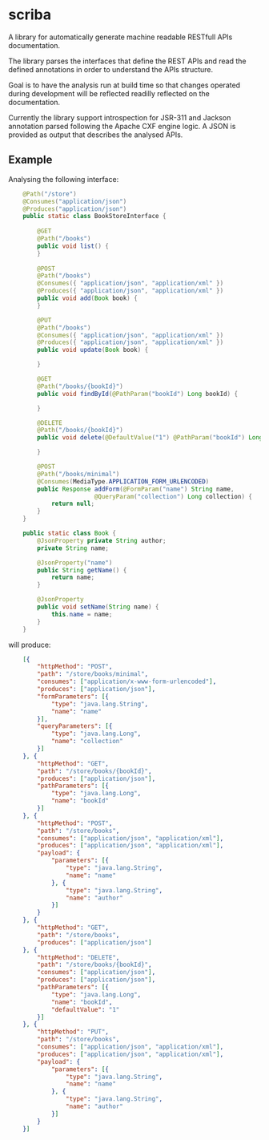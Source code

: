 # scriba
A library for automatically generate machine readable RESTfull APIs documentation.

The library parses the interfaces that define the REST APIs and read the defined annotations in order to understand the APIs structure.

Goal is to have the analysis run at build time so that changes operated during development will be reflected readilly reflected on the documentation.

Currently the library support introspection for JSR-311 and Jackson annotation parsed following the Apache CXF engine logic. A JSON is provided as output that describes the analysed APIs.

## Example
Analysing the following interface:

```java
    @Path("/store")
    @Consumes("application/json")
    @Produces("application/json")
    public static class BookStoreInterface {
    
        @GET
        @Path("/books")
        public void list() {
        }
        
        @POST
        @Path("/books")
        @Consumes({ "application/json", "application/xml" })
        @Produces({ "application/json", "application/xml" })
        public void add(Book book) {
        }

        @PUT
        @Path("/books")
        @Consumes({ "application/json", "application/xml" })
        @Produces({ "application/json", "application/xml" })
        public void update(Book book) {

        }

        @GET
        @Path("/books/{bookId}")
        public void findById(@PathParam("bookId") Long bookId) {

        }

        @DELETE
        @Path("/books/{bookId}")
        public void delete(@DefaultValue("1") @PathParam("bookId") Long bookId) {

        }

        @POST
        @Path("/books/minimal")
        @Consumes(MediaType.APPLICATION_FORM_URLENCODED)
        public Response addForm(@FormParam("name") String name,
                        @QueryParam("collection") Long collection) {
            return null;
        }
    }

    public static class Book {
        @JsonProperty private String author;
        private String name;

        @JsonProperty("name")
        public String getName() {
            return name;
        }

        @JsonProperty
        public void setName(String name) {
            this.name = name;
        }
    }
```

will produce:

```json
    [{
        "httpMethod": "POST",
        "path": "/store/books/minimal",
        "consumes": ["application/x-www-form-urlencoded"],
        "produces": ["application/json"],
        "formParameters": [{
            "type": "java.lang.String",
            "name": "name"
        }],
        "queryParameters": [{
            "type": "java.lang.Long",
            "name": "collection"
        }]
    }, {
        "httpMethod": "GET",
        "path": "/store/books/{bookId}",
        "produces": ["application/json"],
        "pathParameters": [{
            "type": "java.lang.Long",
            "name": "bookId"
        }]
    }, {
        "httpMethod": "POST",
        "path": "/store/books",
        "consumes": ["application/json", "application/xml"],
        "produces": ["application/json", "application/xml"],
        "payload": {
            "parameters": [{
                "type": "java.lang.String",
                "name": "name"
            }, {
                "type": "java.lang.String",
                "name": "author"
            }]
        }
    }, {
        "httpMethod": "GET",
        "path": "/store/books",
        "produces": ["application/json"]
    }, {
        "httpMethod": "DELETE",
        "path": "/store/books/{bookId}",
        "consumes": ["application/json"],
        "produces": ["application/json"],
        "pathParameters": [{
            "type": "java.lang.Long",
            "name": "bookId",
            "defaultValue": "1"
        }]
    }, {
        "httpMethod": "PUT",
        "path": "/store/books",
        "consumes": ["application/json", "application/xml"],
        "produces": ["application/json", "application/xml"],
        "payload": {
            "parameters": [{
                "type": "java.lang.String",
                "name": "name"
            }, {
                "type": "java.lang.String",
                "name": "author"
            }]
        }
    }]
```
